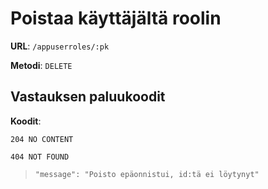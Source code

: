 # Poistaa käyttäjältä roolin

**URL**: `/appuserroles/:pk`

**Metodi**: `DELETE`

## Vastauksen paluukoodit

**Koodit**:

`204 NO CONTENT`

`404 NOT FOUND`

> `"message": "Poisto epäonnistui, id:tä ei löytynyt"`
